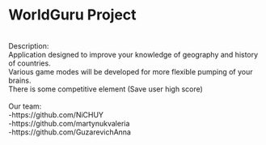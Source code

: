 # WorldGuru Project <br />
<br />
Description: <br />
Application designed to improve your knowledge of geography and history of countries. <br />
Various game modes will be developed for more flexible pumping of your brains. <br />
There is some competitive element (Save user high score) <br />
<br />
Our team: <br />
-https://github.com/NiCHUY <br />
-https://github.com/martynukvaleria <br />
-https://github.com/GuzarevichAnna
